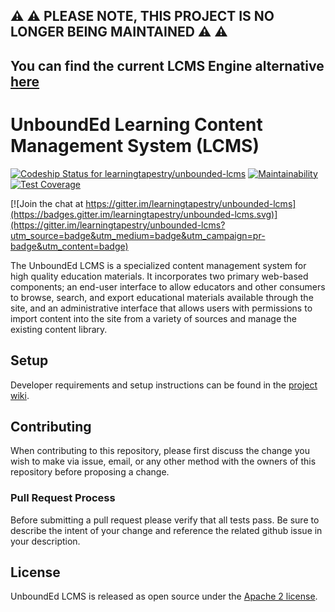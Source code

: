 ## ⚠️ :warning: PLEASE NOTE, THIS PROJECT IS NO LONGER BEING MAINTAINED ⚠️ :warning:

You can find the current LCMS Engine alternative [here](https://github.com/learningtapestry/lcms-engine)
---
# UnboundEd Learning Content Management System (LCMS)

[ ![Codeship Status for learningtapestry/unbounded-lcms](https://app.codeship.com/projects/87ed3f00-ddc7-0135-b08f-3e0bdd3c602e/status?branch=master)](https://app.codeship.com/projects/266015)
[![Maintainability](https://api.codeclimate.com/v1/badges/9c9dce0cf0aa36698a9c/maintainability)](https://codeclimate.com/github/learningtapestry/unbounded-lcms/maintainability)
[![Test Coverage](https://api.codeclimate.com/v1/badges/9c9dce0cf0aa36698a9c/test_coverage)](https://codeclimate.com/github/learningtapestry/unbounded-lcms/test_coverage)

[![Join the chat at https://gitter.im/learningtapestry/unbounded-lcms](https://badges.gitter.im/learningtapestry/unbounded-lcms.svg)](https://gitter.im/learningtapestry/unbounded-lcms?utm_source=badge&utm_medium=badge&utm_campaign=pr-badge&utm_content=badge)

The UnboundEd LCMS is a specialized content management system for high quality
education materials. It incorporates two primary web-based components; an end-user interface to allow educators and other consumers to browse, search, and export educational materials available through the site, and an administrative interface that allows users with permissions to import content into the site from a variety of sources and manage the existing content library.

## Setup
Developer requirements and setup instructions can be found in the [project wiki](https://github.com/learningtapestry/unbounded-lcms/wiki/Setup-Instructions).

## Contributing
When contributing to this repository, please first discuss the change you wish to make via issue,
email, or any other method with the owners of this repository before proposing a change.

### Pull Request Process
Before submitting a pull request please verify that all tests pass. Be sure to describe the intent of your change and reference the related github issue in your description.

## License
UnboundEd LCMS is released as open source under the [Apache 2 license](http://www.apache.org/licenses/LICENSE-2.0.html).
